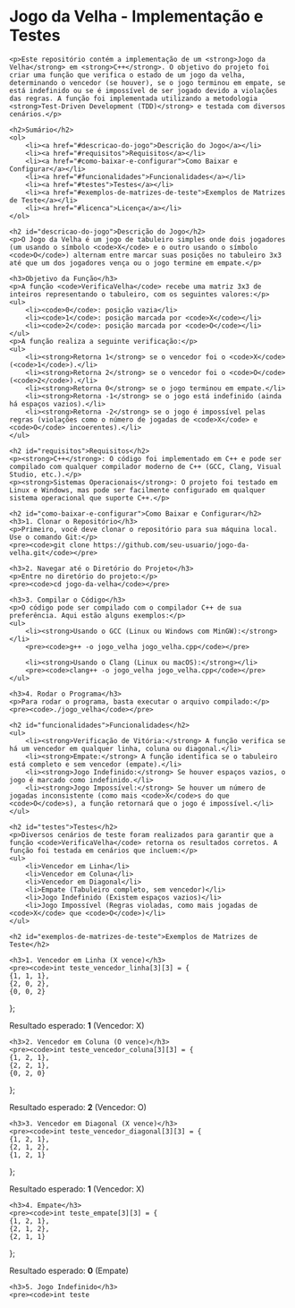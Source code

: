<!DOCTYPE html>
<html lang="pt-BR">
<head>
    <meta charset="UTF-8">
    <meta name="viewport" content="width=device-width, initial-scale=1.0">
    <title>Jogo da Velha - Implementação e Testes</title>
</head>
<body>
    <h1>Jogo da Velha - Implementação e Testes</h1>
    
    <p>Este repositório contém a implementação de um <strong>Jogo da Velha</strong> em <strong>C++</strong>. O objetivo do projeto foi criar uma função que verifica o estado de um jogo da velha, determinando o vencedor (se houver), se o jogo terminou em empate, se está indefinido ou se é impossível de ser jogado devido a violações das regras. A função foi implementada utilizando a metodologia <strong>Test-Driven Development (TDD)</strong> e testada com diversos cenários.</p>
    
    <h2>Sumário</h2>
    <ol>
        <li><a href="#descricao-do-jogo">Descrição do Jogo</a></li>
        <li><a href="#requisitos">Requisitos</a></li>
        <li><a href="#como-baixar-e-configurar">Como Baixar e Configurar</a></li>
        <li><a href="#funcionalidades">Funcionalidades</a></li>
        <li><a href="#testes">Testes</a></li>
        <li><a href="#exemplos-de-matrizes-de-teste">Exemplos de Matrizes de Teste</a></li>
        <li><a href="#licenca">Licença</a></li>
    </ol>

    <h2 id="descricao-do-jogo">Descrição do Jogo</h2>
    <p>O Jogo da Velha é um jogo de tabuleiro simples onde dois jogadores (um usando o símbolo <code>X</code> e o outro usando o símbolo <code>O</code>) alternam entre marcar suas posições no tabuleiro 3x3 até que um dos jogadores vença ou o jogo termine em empate.</p>

    <h3>Objetivo da Função</h3>
    <p>A função <code>VerificaVelha</code> recebe uma matriz 3x3 de inteiros representando o tabuleiro, com os seguintes valores:</p>
    <ul>
        <li><code>0</code>: posição vazia</li>
        <li><code>1</code>: posição marcada por <code>X</code></li>
        <li><code>2</code>: posição marcada por <code>O</code></li>
    </ul>
    <p>A função realiza a seguinte verificação:</p>
    <ul>
        <li><strong>Retorna 1</strong> se o vencedor foi o <code>X</code> (<code>1</code>).</li>
        <li><strong>Retorna 2</strong> se o vencedor foi o <code>O</code> (<code>2</code>).</li>
        <li><strong>Retorna 0</strong> se o jogo terminou em empate.</li>
        <li><strong>Retorna -1</strong> se o jogo está indefinido (ainda há espaços vazios).</li>
        <li><strong>Retorna -2</strong> se o jogo é impossível pelas regras (violações como o número de jogadas de <code>X</code> e <code>O</code> incoerentes).</li>
    </ul>

    <h2 id="requisitos">Requisitos</h2>
    <p><strong>C++</strong>: O código foi implementado em C++ e pode ser compilado com qualquer compilador moderno de C++ (GCC, Clang, Visual Studio, etc.).</p>
    <p><strong>Sistemas Operacionais</strong>: O projeto foi testado em Linux e Windows, mas pode ser facilmente configurado em qualquer sistema operacional que suporte C++.</p>

    <h2 id="como-baixar-e-configurar">Como Baixar e Configurar</h2>
    <h3>1. Clonar o Repositório</h3>
    <p>Primeiro, você deve clonar o repositório para sua máquina local. Use o comando Git:</p>
    <pre><code>git clone https://github.com/seu-usuario/jogo-da-velha.git</code></pre>

    <h3>2. Navegar até o Diretório do Projeto</h3>
    <p>Entre no diretório do projeto:</p>
    <pre><code>cd jogo-da-velha</code></pre>

    <h3>3. Compilar o Código</h3>
    <p>O código pode ser compilado com o compilador C++ de sua preferência. Aqui estão alguns exemplos:</p>
    <ul>
        <li><strong>Usando o GCC (Linux ou Windows com MinGW):</strong></li>
        <pre><code>g++ -o jogo_velha jogo_velha.cpp</code></pre>

        <li><strong>Usando o Clang (Linux ou macOS):</strong></li>
        <pre><code>clang++ -o jogo_velha jogo_velha.cpp</code></pre>
    </ul>

    <h3>4. Rodar o Programa</h3>
    <p>Para rodar o programa, basta executar o arquivo compilado:</p>
    <pre><code>./jogo_velha</code></pre>

    <h2 id="funcionalidades">Funcionalidades</h2>
    <ul>
        <li><strong>Verificação de Vitória:</strong> A função verifica se há um vencedor em qualquer linha, coluna ou diagonal.</li>
        <li><strong>Empate:</strong> A função identifica se o tabuleiro está completo e sem vencedor (empate).</li>
        <li><strong>Jogo Indefinido:</strong> Se houver espaços vazios, o jogo é marcado como indefinido.</li>
        <li><strong>Jogo Impossível:</strong> Se houver um número de jogadas inconsistente (como mais <code>X</code>s do que <code>O</code>s), a função retornará que o jogo é impossível.</li>
    </ul>

    <h2 id="testes">Testes</h2>
    <p>Diversos cenários de teste foram realizados para garantir que a função <code>VerificaVelha</code> retorna os resultados corretos. A função foi testada em cenários que incluem:</p>
    <ul>
        <li>Vencedor em Linha</li>
        <li>Vencedor em Coluna</li>
        <li>Vencedor em Diagonal</li>
        <li>Empate (Tabuleiro completo, sem vencedor)</li>
        <li>Jogo Indefinido (Existem espaços vazios)</li>
        <li>Jogo Impossível (Regras violadas, como mais jogadas de <code>X</code> que <code>O</code>)</li>
    </ul>

    <h2 id="exemplos-de-matrizes-de-teste">Exemplos de Matrizes de Teste</h2>

    <h3>1. Vencedor em Linha (X vence)</h3>
    <pre><code>int teste_vencedor_linha[3][3] = {
    {1, 1, 1},
    {2, 0, 2},
    {0, 0, 2}
};</code></pre>
<p>Resultado esperado: <strong>1</strong> (Vencedor: X)</p>

    <h3>2. Vencedor em Coluna (O vence)</h3>
    <pre><code>int teste_vencedor_coluna[3][3] = {
    {1, 2, 1},
    {2, 2, 1},
    {0, 2, 0}
};</code></pre>
<p>Resultado esperado: <strong>2</strong> (Vencedor: O)</p>

    <h3>3. Vencedor em Diagonal (X vence)</h3>
    <pre><code>int teste_vencedor_diagonal[3][3] = {
    {1, 2, 1},
    {2, 1, 2},
    {1, 2, 1}
};</code></pre>
<p>Resultado esperado: <strong>1</strong> (Vencedor: X)</p>

    <h3>4. Empate</h3>
    <pre><code>int teste_empate[3][3] = {
    {1, 2, 1},
    {2, 1, 2},
    {2, 1, 1}
};</code></pre>
<p>Resultado esperado: <strong>0</strong> (Empate)</p>

    <h3>5. Jogo Indefinido</h3>
    <pre><code>int teste
